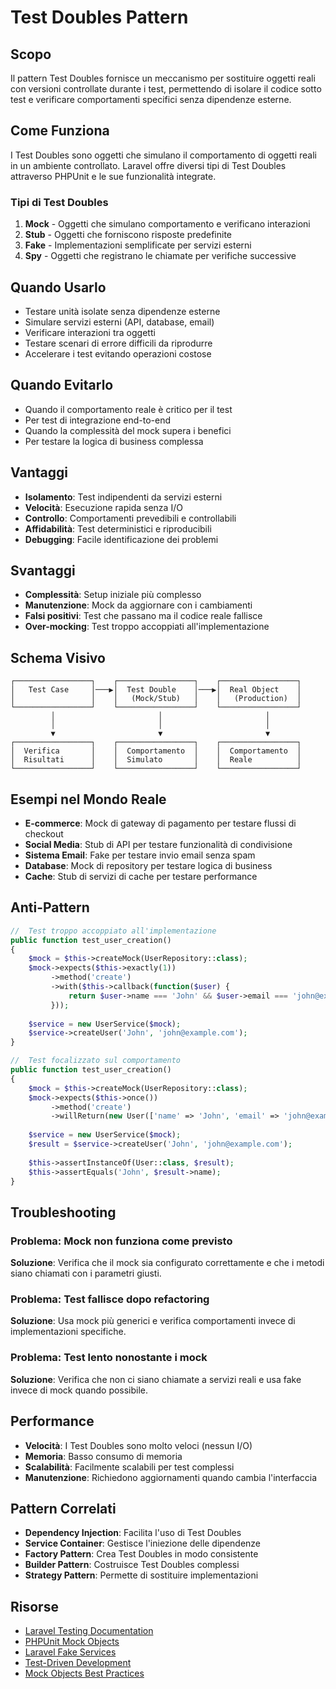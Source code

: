 # Test Doubles Pattern

## Scopo

Il pattern Test Doubles fornisce un meccanismo per sostituire oggetti reali con versioni controllate durante i test, permettendo di isolare il codice sotto test e verificare comportamenti specifici senza dipendenze esterne.

## Come Funziona

I Test Doubles sono oggetti che simulano il comportamento di oggetti reali in un ambiente controllato. Laravel offre diversi tipi di Test Doubles attraverso PHPUnit e le sue funzionalità integrate.

### Tipi di Test Doubles

1. **Mock** - Oggetti che simulano comportamento e verificano interazioni
2. **Stub** - Oggetti che forniscono risposte predefinite
3. **Fake** - Implementazioni semplificate per servizi esterni
4. **Spy** - Oggetti che registrano le chiamate per verifiche successive

## Quando Usarlo

- Testare unità isolate senza dipendenze esterne
- Simulare servizi esterni (API, database, email)
- Verificare interazioni tra oggetti
- Testare scenari di errore difficili da riprodurre
- Accelerare i test evitando operazioni costose

## Quando Evitarlo

- Quando il comportamento reale è critico per il test
- Per test di integrazione end-to-end
- Quando la complessità del mock supera i benefici
- Per testare la logica di business complessa

## Vantaggi

- **Isolamento**: Test indipendenti da servizi esterni
- **Velocità**: Esecuzione rapida senza I/O
- **Controllo**: Comportamenti prevedibili e controllabili
- **Affidabilità**: Test deterministici e riproducibili
- **Debugging**: Facile identificazione dei problemi

## Svantaggi

- **Complessità**: Setup iniziale più complesso
- **Manutenzione**: Mock da aggiornare con i cambiamenti
- **Falsi positivi**: Test che passano ma il codice reale fallisce
- **Over-mocking**: Test troppo accoppiati all'implementazione

## Schema Visivo

```
┌─────────────────┐    ┌─────────────────┐    ┌─────────────────┐
│   Test Case     │───▶│  Test Double    │───▶│  Real Object    │
│                 │    │   (Mock/Stub)   │    │   (Production)  │
└─────────────────┘    └─────────────────┘    └─────────────────┘
         │                       │                       │
         │                       │                       │
         ▼                       ▼                       ▼
┌─────────────────┐    ┌─────────────────┐    ┌─────────────────┐
│  Verifica       │    │  Comportamento  │    │  Comportamento  │
│  Risultati      │    │  Simulato       │    │  Reale          │
└─────────────────┘    └─────────────────┘    └─────────────────┘
```

## Esempi nel Mondo Reale

- **E-commerce**: Mock di gateway di pagamento per testare flussi di checkout
- **Social Media**: Stub di API per testare funzionalità di condivisione
- **Sistema Email**: Fake per testare invio email senza spam
- **Database**: Mock di repository per testare logica di business
- **Cache**: Stub di servizi di cache per testare performance

## Anti-Pattern

```php
//  Test troppo accoppiato all'implementazione
public function test_user_creation()
{
    $mock = $this->createMock(UserRepository::class);
    $mock->expects($this->exactly(1))
         ->method('create')
         ->with($this->callback(function($user) {
             return $user->name === 'John' && $user->email === 'john@example.com';
         }));
    
    $service = new UserService($mock);
    $service->createUser('John', 'john@example.com');
}

//  Test focalizzato sul comportamento
public function test_user_creation()
{
    $mock = $this->createMock(UserRepository::class);
    $mock->expects($this->once())
         ->method('create')
         ->willReturn(new User(['name' => 'John', 'email' => 'john@example.com']));
    
    $service = new UserService($mock);
    $result = $service->createUser('John', 'john@example.com');
    
    $this->assertInstanceOf(User::class, $result);
    $this->assertEquals('John', $result->name);
}
```

## Troubleshooting

### Problema: Mock non funziona come previsto
**Soluzione**: Verifica che il mock sia configurato correttamente e che i metodi siano chiamati con i parametri giusti.

### Problema: Test fallisce dopo refactoring
**Soluzione**: Usa mock più generici e verifica comportamenti invece di implementazioni specifiche.

### Problema: Test lento nonostante i mock
**Soluzione**: Verifica che non ci siano chiamate a servizi reali e usa fake invece di mock quando possibile.

## Performance

- **Velocità**: I Test Doubles sono molto veloci (nessun I/O)
- **Memoria**: Basso consumo di memoria
- **Scalabilità**: Facilmente scalabili per test complessi
- **Manutenzione**: Richiedono aggiornamenti quando cambia l'interfaccia

## Pattern Correlati

- **Dependency Injection**: Facilita l'uso di Test Doubles
- **Service Container**: Gestisce l'iniezione delle dipendenze
- **Factory Pattern**: Crea Test Doubles in modo consistente
- **Builder Pattern**: Costruisce Test Doubles complessi
- **Strategy Pattern**: Permette di sostituire implementazioni

## Risorse

- [Laravel Testing Documentation](https://laravel.com/docs/testing)
- [PHPUnit Mock Objects](https://phpunit.readthedocs.io/en/9.5/test-doubles.html)
- [Laravel Fake Services](https://laravel.com/docs/facades#testing)
- [Test-Driven Development](https://en.wikipedia.org/wiki/Test-driven_development)
- [Mock Objects Best Practices](https://martinfowler.com/articles/mocksArentStubs.html)
